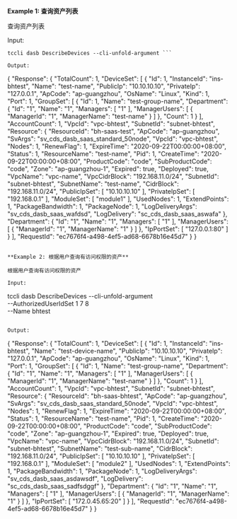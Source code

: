**Example 1: 查询资产列表**

查询资产列表

Input: 

```
tccli dasb DescribeDevices --cli-unfold-argument ```

Output: 
```
{
    "Response": {
        "TotalCount": 1,
        "DeviceSet": [
            {
                "Id": 1,
                "InstanceId": "ins-bhtest",
                "Name": "test-name",
                "PublicIp": "10.10.10.10",
                "PrivateIp": "127.0.0.1",
                "ApCode": "ap-guangzhou",
                "OsName": "Linux",
                "Kind": 1,
                "Port": 1,
                "GroupSet": [
                    {
                        "Id": 1,
                        "Name": "test-group-name",
                        "Department": {
                            "Id": "1",
                            "Name": "1",
                            "Managers": [
                                "1"
                            ],
                            "ManagerUsers": [
                                {
                                    "ManagerId": "1",
                                    "ManagerName": "test-name"
                                }
                            ]
                        },
                        "Count": 1
                    }
                ],
                "AccountCount": 1,
                "VpcId": "vpc-bhtest",
                "SubnetId": "subnet-bhtest",
                "Resource": {
                    "ResourceId": "bh-saas-test",
                    "ApCode": "ap-guangzhou",
                    "SvArgs": "sv_cds_dasb_saas_standard_50node",
                    "VpcId": "vpc-bhtest",
                    "Nodes": 1,
                    "RenewFlag": 1,
                    "ExpireTime": "2020-09-22T00:00:00+08:00",
                    "Status": 1,
                    "ResourceName": "test-name",
                    "Pid": 1,
                    "CreateTime": "2020-09-22T00:00:00+08:00",
                    "ProductCode": "code",
                    "SubProductCode": "code",
                    "Zone": "ap-guangzhou-1",
                    "Expired": true,
                    "Deployed": true,
                    "VpcName": "vpc-name",
                    "VpcCidrBlock": "192.168.11.0/24",
                    "SubnetId": "subnet-bhtest",
                    "SubnetName": "test-name",
                    "CidrBlock": "192.168.11.0/24",
                    "PublicIpSet": [
                        "10.10.10.10"
                    ],
                    "PrivateIpSet": [
                        "192.168.0.1"
                    ],
                    "ModuleSet": [
                        "module1"
                    ],
                    "UsedNodes": 1,
                    "ExtendPoints": 1,
                    "PackageBandwidth": 1,
                    "PackageNode": 1,
                    "LogDeliveryArgs": "sv_cds_dasb_saas_wafdsd",
                    "LogDelivery": "sc_cds_dasb_saas_aswafa"
                },
                "Department": {
                    "Id": "1",
                    "Name": "1",
                    "Managers": [
                        "1"
                    ],
                    "ManagerUsers": [
                        {
                            "ManagerId": "1",
                            "ManagerName": "1"
                        }
                    ]
                },
                "IpPortSet": [
                    "127.0.0.1:80"
                ]
            }
        ],
        "RequestId": "ec7676f4-a498-4ef5-ad68-6678b16e45d7"
    }
}
```

**Example 2: 根据用户查询有访问权限的资产**

根据用户查询有访问权限的资产

Input: 

```
tccli dasb DescribeDevices --cli-unfold-argument  \
    --AuthorizedUserIdSet 1 7 8 \
    --Name bhtest
```

Output: 
```
{
    "Response": {
        "TotalCount": 1,
        "DeviceSet": [
            {
                "Id": 1,
                "InstanceId": "ins-bhtest",
                "Name": "test-device-name",
                "PublicIp": "10.10.10.10",
                "PrivateIp": "127.0.0.1",
                "ApCode": "ap-guangzhou",
                "OsName": "Linux",
                "Kind": 1,
                "Port": 1,
                "GroupSet": [
                    {
                        "Id": 1,
                        "Name": "test-group-name",
                        "Department": {
                            "Id": "1",
                            "Name": "1",
                            "Managers": [
                                "1"
                            ],
                            "ManagerUsers": [
                                {
                                    "ManagerId": "1",
                                    "ManagerName": "test-name"
                                }
                            ]
                        },
                        "Count": 1
                    }
                ],
                "AccountCount": 1,
                "VpcId": "vpc-bhtest",
                "SubnetId": "subnet-bhtest",
                "Resource": {
                    "ResourceId": "bh-saas-bhtest",
                    "ApCode": "ap-guangzhou",
                    "SvArgs": "sv_cds_dasb_saas_standard_50node",
                    "VpcId": "vpc-bhtest",
                    "Nodes": 1,
                    "RenewFlag": 1,
                    "ExpireTime": "2020-09-22T00:00:00+08:00",
                    "Status": 1,
                    "ResourceName": "test-name",
                    "Pid": 1,
                    "CreateTime": "2020-09-22T00:00:00+08:00",
                    "ProductCode": "code",
                    "SubProductCode": "code",
                    "Zone": "ap-guangzhou-1",
                    "Expired": true,
                    "Deployed": true,
                    "VpcName": "vpc-name",
                    "VpcCidrBlock": "192.168.11.0/24",
                    "SubnetId": "subnet-bhtest",
                    "SubnetName": "test-sub-name",
                    "CidrBlock": "192.168.11.0/24",
                    "PublicIpSet": [
                        "10.10.10.10"
                    ],
                    "PrivateIpSet": [
                        "192.168.0.1"
                    ],
                    "ModuleSet": [
                        "module2"
                    ],
                    "UsedNodes": 1,
                    "ExtendPoints": 1,
                    "PackageBandwidth": 1,
                    "PackageNode": 1,
                    "LogDeliveryArgs": "sv_cds_dasb_saas_asdawsdf",
                    "LogDelivery": "sc_cds_dasb_saas_sadfsdggf"
                },
                "Department": {
                    "Id": "1",
                    "Name": "1",
                    "Managers": [
                        "1"
                    ],
                    "ManagerUsers": [
                        {
                            "ManagerId": "1",
                            "ManagerName": "1"
                        }
                    ]
                },
                "IpPortSet": [
                    "172.0.45.65:20"
                ]
            }
        ],
        "RequestId": "ec7676f4-a498-4ef5-ad68-6678b16e45d7"
    }
}
```

